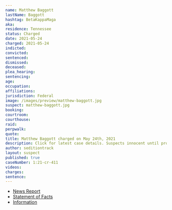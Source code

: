 ```yaml
---
name: Matthew Baggott
lastName: Baggott
hashtag: BetaKappaMaga
aka:
residence: Tennessee
status: Charged
date: 2021-05-24
charged: 2021-05-24
indicted:
convicted:
sentenced:
dismissed:
deceased:
plea_hearing:
sentencing:
age:
occupation:
affiliations:
jurisdiction: Federal
image: /images/preview/matthew-baggott.jpg
suspect: matthew-baggott.jpg
booking:
courtroom:
courthouse:
raid:
perpwalk:
quote:
title: Matthew Baggott charged on May 24th, 2021
description: Click for latest case details. Suspects innocent until proven guilty.
author: seditiontrack
layout: suspect
published: true
caseNumber: 1:21-cr-411
videos:
charges:
sentence:
---
```

- [News Report](https://www.wsmv.com/news/two-middle-tennessee-residents-arrested-for-role-in-us-capitol-riot/article_8f4af518-c4c0-11eb-be8e-af86539b82fc.html)
- [Statement of Facts](https://www.justice.gov/usao-dc/case-multi-defendant/file/1401226/download)
- [Information](https://www.justice.gov/usao-dc/case-multi-defendant/file/1459396/download)

